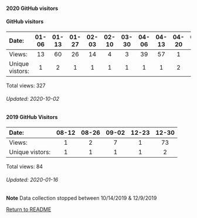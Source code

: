 #### 2020 GitHub visitors
#### GitHub visitors
Date:   |       01-06   |       01-13   |       01-27   |       02-03   |       02-10   |       03-30   |       04-06   |       04-13  |  04-20  |  05-04  |  05-18  |  06-01  |  06-08  |  07-27  |  08-10  |  09-07  |  09-14
|:---   |:---:  |:---:  |:---:  |:---:  |:---:  |:---:  |:---:  |:---:  |:---:  |:---:  |:---:  |:---:  |:---:  |:---:  |:---:  |:---:  |:---:
Views:  |       13      |       60      |       26      |       14      |       4       |       3       |       39      |       57     |  1      |  43     |  4      |  1      |  1      |  40     |  3      |  14     |  3
Unique            vistors:  |       1       |       2       |       1       |       1       |       1       |       1       |       1       |       1       |       2       |      2  |      1  |      1  |      1  |      1  |      1  |      1  |      1  |      2  |      1

Total views: 327
###### Updated: 2020-10-02

#### 2019 GitHub Visitors
Date:   | 08-12 | 08-26 | 09-02 | 12-23 | 12-30
|:---   |:---:   |:---:  |:---:  |:---:  |:---:
Views:  |  1    |   2   |  7    |     1 |   73  
Unique  vistors:  |  1   |  1  |  1  |  1 |  2

Total views: 84
###### Updated: 2020-01-16
**Note**  Data collection stopped between 10/14/2019 & 12/9/2019

[Return to README](https://github.com/BradleyA/dmonitor#dmonitor)
